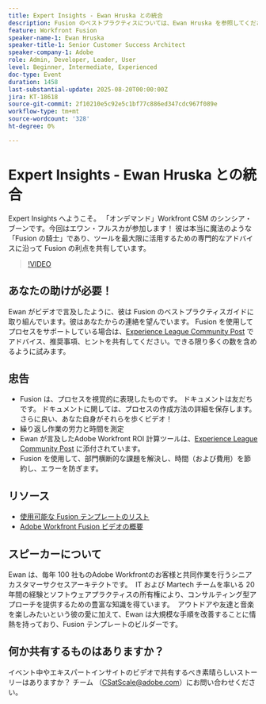 ```yaml
---
title: Expert Insights - Ewan Hruska との統合
description: Fusion のベストプラクティスについては、Ewan Hruska を参照してください。 Adobe Workfront Fusion を使用してワークフローをドキュメント化、最適化、拡張して効率を高める方法について説明します。
feature: Workfront Fusion
speaker-name-1: Ewan Hruska
speaker-title-1: Senior Customer Success Architect
speaker-company-1: Adobe
role: Admin, Developer, Leader, User
level: Beginner, Intermediate, Experienced
doc-type: Event
duration: 1458
last-substantial-update: 2025-08-20T00:00:00Z
jira: KT-18618
source-git-commit: 2f10210e5c92e5c1bf77c886ed347cdc967f089e
workflow-type: tm+mt
source-wordcount: '328'
ht-degree: 0%

---
```



# Expert Insights - Ewan Hruska との統合

Expert Insights へようこそ。  「オンデマンド」Workfront CSM のシンシア・ブーンです。今回はエワン・フルスカが参加します！ 彼は本当に魔法のような「Fusion の騎士」であり、ツールを最大限に活用するための専門的なアドバイスに沿って Fusion の利点を共有しています。

>[!VIDEO](https://video.tv.adobe.com/v/3469896/?learn=on&enablevpops)

## あなたの助けが必要！

Ewan がビデオで言及したように、彼は Fusion のベストプラクティスガイドに取り組んでいます。彼はあなたからの連絡を望んでいます。  Fusion を使用してプロセスをサポートしている場合は、[Experience League Community Post](https://experienceleaguecommunities.adobe.com/t5/workfront-discussions/video-february-2024-workfront-expert-insights-fusion-with-ewan/td-p/657114) でアドバイス、推奨事項、ヒントを共有してください。できる限り多くの数を含めるように試みます。

## 忠告

* Fusion は、プロセスを視覚的に表現したものです。 ドキュメントは友だちです。 ドキュメントに関しては、プロセスの作成方法の詳細を保存します。  さらに良い、あなた自身がそれらを歩くビデオ！
* 繰り返し作業の労力と時間を測定
* Ewan が言及したAdobe Workfront ROI 計算ツールは、[Experience League Community Post](https://experienceleaguecommunities.adobe.com/t5/workfront-discussions/video-february-2024-workfront-expert-insights-fusion-with-ewan/td-p/657114) に添付されています。
* Fusion を使用して、部門横断的な課題を解決し、時間（および費用）を節約し、エラーを防ぎます。

## リソース

* [ 使用可能な Fusion テンプレートのリスト ](https://experienceleague.adobe.com/docs/workfront/using/adobe-workfront-fusion/scenarios-in-fusion/fusion-scenario-templates/currently-available-fusion-templates.html?lang=en)
* [Adobe Workfront Fusion ビデオの概要 ](https://experienceleague.adobe.com/docs/workfront/using/adobe-workfront-fusion/get-started-with-workfront-fusion/fusion-basics-videos.html?lang=en)

## スピーカーについて

Ewan は、毎年 100 社ものAdobe Workfrontのお客様と共同作業を行うシニアカスタマーサクセスアーキテクトです。  IT および Martech チームを率いる 20 年間の経験とソフトウェアプラクティスの所有権により、コンサルティング型アプローチを提供するための豊富な知識を得ています。  アウトドアや友達と音楽を楽しみたいという彼の愛に加えて、Ewan は大規模な手順を改善することに情熱を持っており、Fusion テンプレートのビルダーです。

## 何か共有するものはありますか？

イベント中やエキスパートインサイトのビデオで共有するべき素晴らしいストーリーはありますか？ チーム （[CSatScale@adobe.com](mailto:CSatScale@adobe.com)）にお問い合わせください。
